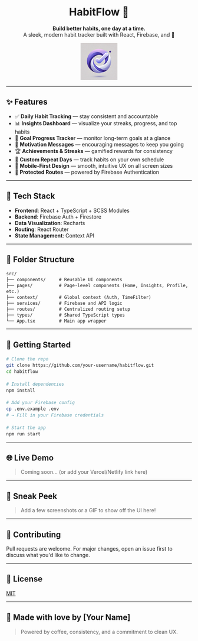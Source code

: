 <h1 align="center">HabitFlow 🌱</h1>
<p align="center">
  <strong>Build better habits, one day at a time.</strong><br/>
  A sleek, modern habit tracker built with React, Firebase, and 💜
</p>

<p align="center">
  <img src="/frontend/habitflow/public/logo192.png" alt="HabitFlow Logo" width="100" />
</p>

---

## ✨ Features

- ✅ **Daily Habit Tracking** — stay consistent and accountable
- 📊 **Insights Dashboard** — visualize your streaks, progress, and top habits
- 🎯 **Goal Progress Tracker** — monitor long-term goals at a glance
- 🧠 **Motivation Messages** — encouraging messages to keep you going
- 🏆 **Achievements & Streaks** — gamified rewards for consistency
- 📆 **Custom Repeat Days** — track habits on your own schedule
- 📱 **Mobile-First Design** — smooth, intuitive UX on all screen sizes
- 🔐 **Protected Routes** — powered by Firebase Authentication

---

## 🔧 Tech Stack

- **Frontend**: React + TypeScript + SCSS Modules
- **Backend**: Firebase Auth + Firestore
- **Data Visualization**: Recharts
- **Routing**: React Router
- **State Management**: Context API

---

## 📁 Folder Structure

```
src/
├── components/     # Reusable UI components
├── pages/          # Page-level components (Home, Insights, Profile, etc.)
├── context/        # Global context (Auth, TimeFilter)
├── services/       # Firebase and API logic
├── routes/         # Centralized routing setup
├── types/          # Shared TypeScript types
└── App.tsx         # Main app wrapper
```

---

## 🚀 Getting Started

```bash
# Clone the repo
git clone https://github.com/your-username/habitflow.git
cd habitflow

# Install dependencies
npm install

# Add your Firebase config
cp .env.example .env
# → Fill in your Firebase credentials

# Start the app
npm run start
```

---

## 🌐 Live Demo

> Coming soon... (or add your Vercel/Netlify link here)

---

## 📸 Sneak Peek

> Add a few screenshots or a GIF to show off the UI here!

---

## 🤝 Contributing

Pull requests are welcome. For major changes, open an issue first to discuss what you'd like to change.

---

## 📄 License

[MIT](LICENSE)

---

## 💜 Made with love by [Your Name]

> Powered by coffee, consistency, and a commitment to clean UX.
